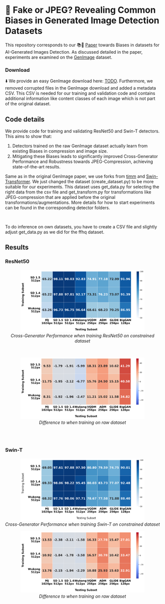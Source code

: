 # 🌟 Fake or JPEG? Revealing Common Biases in Generated Image Detection Datasets

This repository corresponds to our 📚📄 [Paper](https://www.unbiased-genimage.org) towards Biases in datasets for AI-Generated Images Detection. As discussed detailed in the paper, experiments are examined on the [GenImage](https://genimage-dataset.github.io/) dataset. 

### Download

⬇️ We provide an easy GenImage download here: [TODO](https://www.unbiased-genimage.org). Furthermore, we removed corrupted files in the GenImage download and added a metadata CSV. This CSV is needed for our training and validation code and contains additional information like content classes of each image which is not part of the original dataset.

## Code details

We provide code for training and validating ResNet50 and Swin-T detectors. This aims to show that:

1. Detectors trained on the raw GenImage dataset actually learn from existing Biases in compression and image size.
2. Mitigating these Biases leads to significantly improved Cross-Generator Performance and Robustness towards JPEG-Compression, achieving state-of-the-art results.

Same as in the original GenImage paper, we use forks from [timm](https://pypi.org/project/timm/0.6.12/) and [Swin-Transformer](https://github.com/microsoft/Swin-Transformer). We just changed the dataset (create_dataset.py) to be more suitable for our experiments. This dataset uses get_data.py for selecting the right data from the csv file and get_transform.py for transformations like JPEG-compression that are applied before the original transformations/augmentations. More details for how to start experiments can be found in the corresponding detector folders.

<br>

To do inference on own datasets, you have to create a CSV file and slightly adjust get_data.py as we did for the ffhq dataset.


## Results

### ResNet50

<p align="center">
  <img src="results/results_resnet.png" width="80%" />
  <br>
  <em>Cross-Generator Performance when training ResNet50 on constrained dataset</em>
</p>

<br>

<p align="center">
  <img src="results/results_resnet_diff.png" width="80%" />
  <br>
  <em>Difference to when training on raw dataset</em>
</p>

<br><br>

### Swin-T

<p align="center">
  <img src="results/results_swin.png" width="80%" />
  <br>
  <em>Cross-Generator Performance when training Swin-T on constrained dataset</em>
</p>

<p align="center">
  <img src="results/results_swin_diff.png" width="80%" />
  <br>
  <em>Difference to when training on raw dataset</em>
</p>
